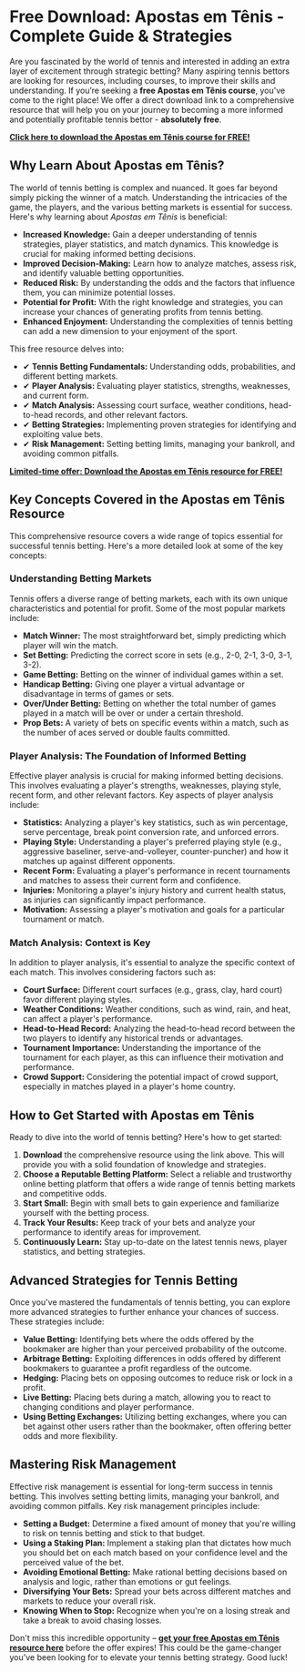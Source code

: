 # Free Download: Apostas em Tênis - Complete Guide & Strategies

Are you fascinated by the world of tennis and interested in adding an extra layer of excitement through strategic betting? Many aspiring tennis bettors are looking for resources, including courses, to improve their skills and understanding. If you’re seeking a **free Apostas em Tênis course**, you've come to the right place! We offer a direct download link to a comprehensive resource that will help you on your journey to becoming a more informed and potentially profitable tennis bettor - **absolutely free**.

[**Click here to download the Apostas em Tênis course for FREE!**](https://udemywork.com/apostas-em-tenis)

## Why Learn About Apostas em Tênis?

The world of tennis betting is complex and nuanced. It goes far beyond simply picking the winner of a match. Understanding the intricacies of the game, the players, and the various betting markets is essential for success. Here's why learning about *Apostas em Tênis* is beneficial:

*   **Increased Knowledge:** Gain a deeper understanding of tennis strategies, player statistics, and match dynamics. This knowledge is crucial for making informed betting decisions.
*   **Improved Decision-Making:** Learn how to analyze matches, assess risk, and identify valuable betting opportunities.
*   **Reduced Risk:** By understanding the odds and the factors that influence them, you can minimize potential losses.
*   **Potential for Profit:** With the right knowledge and strategies, you can increase your chances of generating profits from tennis betting.
*   **Enhanced Enjoyment:** Understanding the complexities of tennis betting can add a new dimension to your enjoyment of the sport.

This free resource delves into:

*   ✔ **Tennis Betting Fundamentals:** Understanding odds, probabilities, and different betting markets.
*   ✔ **Player Analysis:** Evaluating player statistics, strengths, weaknesses, and current form.
*   ✔ **Match Analysis:** Assessing court surface, weather conditions, head-to-head records, and other relevant factors.
*   ✔ **Betting Strategies:** Implementing proven strategies for identifying and exploiting value bets.
*   ✔ **Risk Management:** Setting betting limits, managing your bankroll, and avoiding common pitfalls.

[**Limited-time offer: Download the Apostas em Tênis resource for FREE!**](https://udemywork.com/apostas-em-tenis)

## Key Concepts Covered in the Apostas em Tênis Resource

This comprehensive resource covers a wide range of topics essential for successful tennis betting. Here's a more detailed look at some of the key concepts:

### Understanding Betting Markets

Tennis offers a diverse range of betting markets, each with its own unique characteristics and potential for profit. Some of the most popular markets include:

*   **Match Winner:** The most straightforward bet, simply predicting which player will win the match.
*   **Set Betting:** Predicting the correct score in sets (e.g., 2-0, 2-1, 3-0, 3-1, 3-2).
*   **Game Betting:** Betting on the winner of individual games within a set.
*   **Handicap Betting:** Giving one player a virtual advantage or disadvantage in terms of games or sets.
*   **Over/Under Betting:** Betting on whether the total number of games played in a match will be over or under a certain threshold.
*   **Prop Bets:** A variety of bets on specific events within a match, such as the number of aces served or double faults committed.

### Player Analysis: The Foundation of Informed Betting

Effective player analysis is crucial for making informed betting decisions. This involves evaluating a player's strengths, weaknesses, playing style, recent form, and other relevant factors. Key aspects of player analysis include:

*   **Statistics:** Analyzing a player's key statistics, such as win percentage, serve percentage, break point conversion rate, and unforced errors.
*   **Playing Style:** Understanding a player's preferred playing style (e.g., aggressive baseliner, serve-and-volleyer, counter-puncher) and how it matches up against different opponents.
*   **Recent Form:** Evaluating a player's performance in recent tournaments and matches to assess their current form and confidence.
*   **Injuries:** Monitoring a player's injury history and current health status, as injuries can significantly impact performance.
*   **Motivation:** Assessing a player's motivation and goals for a particular tournament or match.

### Match Analysis: Context is Key

In addition to player analysis, it's essential to analyze the specific context of each match. This involves considering factors such as:

*   **Court Surface:** Different court surfaces (e.g., grass, clay, hard court) favor different playing styles.
*   **Weather Conditions:** Weather conditions, such as wind, rain, and heat, can affect a player's performance.
*   **Head-to-Head Record:** Analyzing the head-to-head record between the two players to identify any historical trends or advantages.
*   **Tournament Importance:** Understanding the importance of the tournament for each player, as this can influence their motivation and performance.
*   **Crowd Support:** Considering the potential impact of crowd support, especially in matches played in a player's home country.

## How to Get Started with Apostas em Tênis

Ready to dive into the world of tennis betting? Here's how to get started:

1.  **Download** the comprehensive resource using the link above. This will provide you with a solid foundation of knowledge and strategies.
2.  **Choose a Reputable Betting Platform:** Select a reliable and trustworthy online betting platform that offers a wide range of tennis betting markets and competitive odds.
3.  **Start Small:** Begin with small bets to gain experience and familiarize yourself with the betting process.
4.  **Track Your Results:** Keep track of your bets and analyze your performance to identify areas for improvement.
5.  **Continuously Learn:** Stay up-to-date on the latest tennis news, player statistics, and betting strategies.

## Advanced Strategies for Tennis Betting

Once you've mastered the fundamentals of tennis betting, you can explore more advanced strategies to further enhance your chances of success. These strategies include:

*   **Value Betting:** Identifying bets where the odds offered by the bookmaker are higher than your perceived probability of the outcome.
*   **Arbitrage Betting:** Exploiting differences in odds offered by different bookmakers to guarantee a profit regardless of the outcome.
*   **Hedging:** Placing bets on opposing outcomes to reduce risk or lock in a profit.
*   **Live Betting:** Placing bets during a match, allowing you to react to changing conditions and player performance.
*   **Using Betting Exchanges:** Utilizing betting exchanges, where you can bet against other users rather than the bookmaker, often offering better odds and more flexibility.

## Mastering Risk Management

Effective risk management is essential for long-term success in tennis betting. This involves setting betting limits, managing your bankroll, and avoiding common pitfalls. Key risk management principles include:

*   **Setting a Budget:** Determine a fixed amount of money that you're willing to risk on tennis betting and stick to that budget.
*   **Using a Staking Plan:** Implement a staking plan that dictates how much you should bet on each match based on your confidence level and the perceived value of the bet.
*   **Avoiding Emotional Betting:** Make rational betting decisions based on analysis and logic, rather than emotions or gut feelings.
*   **Diversifying Your Bets:** Spread your bets across different matches and markets to reduce your overall risk.
*   **Knowing When to Stop:** Recognize when you're on a losing streak and take a break to avoid chasing losses.

Don't miss this incredible opportunity – **[get your free Apostas em Tênis resource here](https://udemywork.com/apostas-em-tenis)** before the offer expires! This could be the game-changer you've been looking for to elevate your tennis betting strategy. Good luck!
